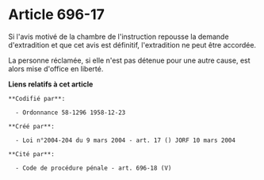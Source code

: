# Article 696-17

Si l'avis motivé de la chambre de l'instruction repousse la demande d'extradition et que cet avis est définitif,
l'extradition ne peut être accordée.

La personne réclamée, si elle n'est pas détenue pour une autre cause, est alors mise d'office en liberté.

**Liens relatifs à cet article**

	**Codifié par**:

	  - Ordonnance 58-1296 1958-12-23

	**Créé par**:

	  - Loi n°2004-204 du 9 mars 2004 - art. 17 () JORF 10 mars 2004

	**Cité par**:

	  - Code de procédure pénale - art. 696-18 (V)

